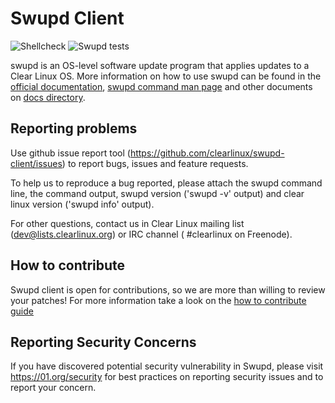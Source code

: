 # Swupd Client

![Shellcheck](https://github.com/clearlinux/swupd-client/workflows/Shellcheck/badge.svg)
![Swupd tests](https://github.com/clearlinux/swupd-client/workflows/Swupd%20tests/badge.svg)

swupd is an OS-level software update program that applies updates to a Clear Linux OS.
More information on how to use swupd can be found in the [official documentation](https://clearlinux.org/documentation/clear-linux/guides/maintenance/swupd-guide), [swupd command man page](docs/swupd.1.rst) and other documents on [docs directory](docs/).

## Reporting problems

Use github issue report tool (https://github.com/clearlinux/swupd-client/issues) to report bugs, issues and feature requests.

To help us to reproduce a bug reported, please attach the swupd command line, the command output, swupd version ('swupd -v' output) and clear linux version ('swupd info' output).

For other questions, contact us in Clear Linux mailing list (dev@lists.clearlinux.org) or IRC channel ( #clearlinux on Freenode).

## How to contribute

Swupd client is open for contributions, so we are more than willing to review your patches!
For more information take a look on the [how to contribute guide](docs/how_to_contribute.md)

## Reporting Security Concerns

If you have discovered potential security vulnerability in Swupd, please visit https://01.org/security for best practices on reporting security issues and to report your concern.
